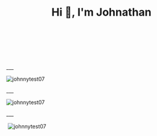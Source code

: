 <h1 align="center">Hi 👋, I'm Johnathan</h1>
<br>  
<br>  
<br>  
<br>  
<br>  
<br>  
___
<p><img align="center" display="block" src="[https://github-readme-stats.vercel.app/api/top-langs?username=johnnytest07&show_icons=true&locale=en&layout=compact&theme=onedark](https://github-readme-stats.vercel.app/api/wakatime?username=johnnytest07&theme=onedark&layout=compact)" alt="johnnytest07" /></p>
___
<p><img align="center" display="block" src="https://github-readme-stats.vercel.app/api/top-langs?username=johnnytest07&show_icons=true&locale=en&layout=compact&theme=onedark" alt="johnnytest07" /></p>
___
<p>&nbsp;<img align="center" src="https://github-readme-stats.vercel.app/api?username=johnnytest07&show_icons=true&locale=en&theme=onedark" alt="johnnytest07" /></p>

<!--
**johnnytest07/johnnytest07** is a ✨ _special_ ✨ repository because its `README.md` (this file) appears on your GitHub profile.

Here are some ideas to get you started:

- 🔭 I’m currently working on ...
- 🌱 I’m currently learning ...
- 👯 I’m looking to collaborate on ...
- 🤔 I’m looking for help with ...
- 💬 Ask me about ...
- 📫 How to reach me: ...
- 😄 Pronouns: ...
- ⚡ Fun fact: ...
-->
